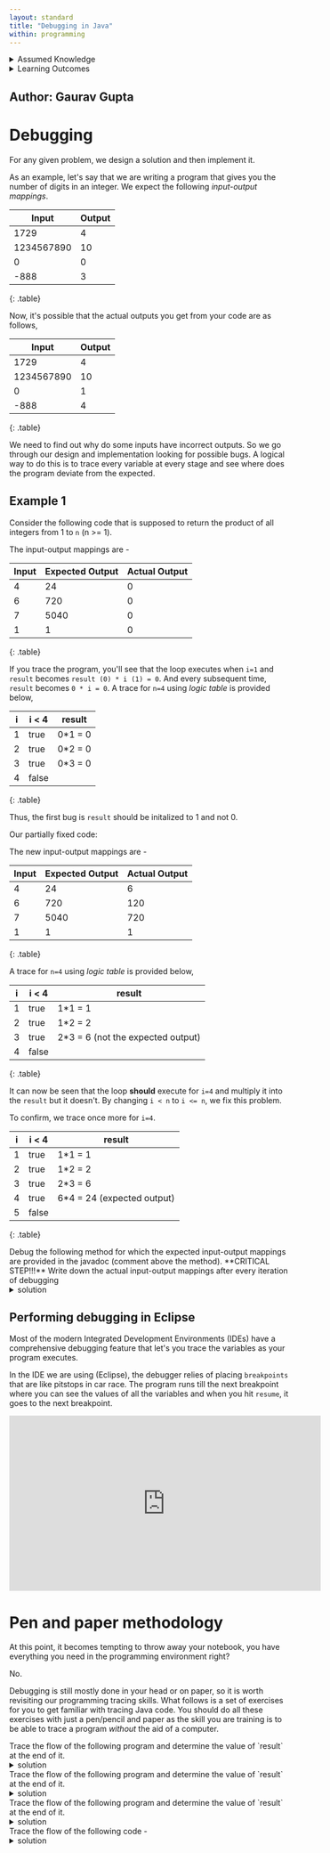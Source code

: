 ```yaml
---
layout: standard
title: "Debugging in Java"
within: programming
---
```


<details class="prereq" markdown="1"><summary>Assumed Knowledge</summary>

  * [Transition to Java](/programming/transition_to_java.html)
</details>

<details class="outcomes" markdown="1"><summary>Learning Outcomes</summary>

  * Be able to identify input/output pairs that are good for debugging.
  * Be able to debug Java programs with appropriate tools.
  * Be able to do paper traces of Java code.

</details>

## Author: Gaurav Gupta

# Debugging

For any given problem, we design a solution and then implement it. 

As an example, let's say that we are writing a program that gives you the number of digits in an integer. We expect the following *input-output mappings*.


| Input      | Output |
|------------|--------|
| 1729       | 4      |
| 1234567890 | 10     |
| 0          | 0      |
| -888       | 3      |
{: .table}

Now, it's possible that the actual outputs you get from your code are as follows,

| Input      | Output |
|------------|--------|
| 1729       | 4      |
| 1234567890 | 10     |
| 0          | 1      |
| -888       | 4      |
{: .table}

We need to find out why do some inputs have incorrect outputs. So we go through our design and implementation looking for possible bugs. A logical way to do this is to trace every variable at every stage and see where does the program deviate from the expected.

## Example 1

Consider the following code that is supposed to return the product of all integers from 1 to `n` (n >= 1). 

<script src="https://gist.github.com/gaurav1780/71d8008cd4cc632dc6119b1594dcfe88.js"></script>

The input-output mappings are - 

| Input      | Expected Output | Actual Output |
|------------|--|---|
| 4       | 24 	| 0 |
| 6 		| 720 	| 0 |
| 7      	| 5040	| 0 |
| 1      	| 1 	| 0 |
{: .table}

If you trace the program, you'll see that the loop executes when `i=1` and `result` becomes `result (0) * i (1) = 0`. And every subsequent time, `result` becomes `0 * i = 0`. A trace for `n=4` using *logic table* is provided below,

| i | i < 4 | result |
|---|-------|--------|
| 1 |  true | 0\*1 = 0|
| 2 |  true | 0\*2 = 0|
| 3 |  true | 0\*3 = 0|
| 4 |  false | |
{: .table}

Thus, the first bug is `result` should be initalized to 1 and not 0.

Our partially fixed code:

<script src="https://gist.github.com/gaurav1780/526b68d197c7c3a705780af2fcef93c1.js"></script>

The new input-output mappings are - 

| Input      | Expected Output | Actual Output |
|------------|--|---|
| 4       | 24 	| 6 |
| 6 		| 720 	| 120 |
| 7      	| 5040	| 720 |
| 1      	| 1 	| 1 |
{: .table}

A trace for `n=4` using *logic table* is provided below,

| i | i < 4 | result |
|---|-------|--------|
| 1 |  true | 1\*1 = 1|
| 2 |  true | 1\*2 = 2|
| 3 |  true | 2\*3 = 6 (not the expected output)|
| 4 |  false | |
{: .table}

It can now be seen that the loop **should** execute for `i=4` and multiply it into the `result` but it doesn't. By changing `i < n` to `i <= n`, we fix this problem.

<script src="https://gist.github.com/gaurav1780/331fb94f328322b2fc4bd781ef22d18e.js"></script>

To confirm, we trace once more for `i=4`.

| i | i < 4 | result |
|---|-------|--------|
| 1 |  true | 1\*1 = 1|
| 2 |  true | 1\*2 = 2|
| 3 |  true | 2\*3 = 6| 
| 4 |  true | 6\*4 = 24 (expected output)|
| 5 |  false | |
{: .table}

<div class="task" markdown="1">
Debug the following method for which the expected input-output mappings are provided in the javadoc (comment above the method).
<script src="https://gist.github.com/gaurav1780/111f98632dbb6068d4056df295341cf3.js"></script>
**CRITICAL STEP!!!** Write down the actual input-output mappings after every iteration of debugging
<details class="solution" markdown="1"><summary>solution</summary> 
<script src="https://gist.github.com/gaurav1780/7556eea66978a974423447f544150841.js"></script>
</details>
</div>

## Performing debugging in Eclipse

Most of the modern Integrated Development Environments (IDEs) have a comprehensive debugging feature that let's you trace the variables as your program executes. 

In the IDE we are using (Eclipse), the debugger relies of placing `breakpoints` that are like pitstops in car race. The program runs till the next breakpoint where you can see the values of all the variables and when you hit `resume`, it goes to the next breakpoint.

<iframe width="560" height="315" src="https://www.youtube.com/embed/NQTQVYhmsL0" frameborder="0" allow="autoplay; encrypted-media" allowfullscreen></iframe>

# Pen and paper methodology

At this point, it becomes tempting to throw away your notebook, you have everything you need in the programming environment right?

No.

Debugging is still mostly done in your head or on paper, so it is worth revisiting our programming tracing skills.  What follows is a set of exercises for you to get familiar with tracing Java code.  You should do all these exercises with just a pen/pencil and paper as the skill you are training is to be able to trace a program _without_ the aid of a computer.

<div class="task" markdown="1">
Trace the flow of the following program and determine the value of `result` at the end of it.
<script src="https://gist.github.com/gaurav1780/767824769b5456ddb080e63d84124d70.js"></script>
<details class="solution" markdown="1"><summary>solution</summary> 
`a < b` is `true`

`b % a == 0` is `true`

`a % 2 == 0` is `false`

The expression becomes `true && true && false`

This is `false`

Hence, the `else` block executes and `result` becomes `b (10)`.
</details>
</div>

<div class="task" markdown="1">
Trace the flow of the following program and determine the value of `result` at the end of it.
<script src="https://gist.github.com/gaurav1780/0f335474bbbf8fcf488150b7b411c33a.js"></script>
<details class="solution" markdown="1"><summary>solution</summary> 
a == b` is `false`,
`else` executes
 
`b` decreases by 5, becomes 5
`a == b` is `true`.
`if` block executes and `result` becomes `b (5)`.
</details>
</div>

<div class="task" markdown="1">
Trace the flow of the following program and determine the value of `result` at the end of it.
<script src="https://gist.github.com/gaurav1780/0302ce7e20a43b1807584b4ca7f49ce7.js"></script>
<details class="solution" markdown="1"><summary>solution</summary> 
| i | i&lt;=7 | i%2 | i%2==1 | result |
| --- | --- | --- | --- | --- |
| 1 | true | 1 | true | -3+1 = -2 |
| 2 | true | 0 | false | |
| 3 | true | 1 | true | -2+3 = 1 |
| 4 | true | 0 | false | |
| 5 | true | 1 | true | 1+5 = 6 |
| 6 | true | 0 | false | |
| 7 | true | 1 | true | 6+7 = 13 |
| 8 | false | | | |
{: .table}

</details>
</div>

<div class="task" markdown="1">
Trace the flow of the following code -
<script src="https://gist.github.com/gaurav1780/0b8969cabc916cff8ed88cfcde631560.js"></script>
<details class="solution" markdown="1"><summary>solution</summary> 
## Solution
At the end of the code,
`a = 5`, `b = 10`, `c = 2`, `d = false`, `result = 10`.
Explanation -
<script src="https://gist.github.com/gaurav1780/7edd01a8e4ae3182e3ddd7f6166a0e53.js"></script>
</details>
</div>